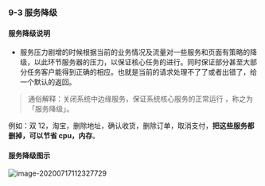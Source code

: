 ### 9-3 服务降级


#### 服务降级说明

- 服务压力剧增的时候根据当前的业务情况及流量对一些服务和页面有策略的降级，以此环节服务器的压力，以保证核心任务的进行。同时保证部分甚至大部分任务客户能得到正确的相应。也就是当前的请求处理不了了或者出错了，给一个默认的返回。

> 通俗解释：关闭系统中边缘服务，保证系统核心服务的正常运行 ，称之为「服务降级」。

例如：双 12，淘宝，删除地址，确认收货，删除订单，取消支付，**把这些服务都删掉，可以节省 cpu，内存**。

#### 服务降级图示


![image-20200717112327729](https://tva1.sinaimg.cn/large/008i3skNgy1gvu7xkz0bjj31rs0dg75h.jpg)

